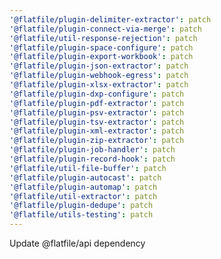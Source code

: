 ```yaml
---
'@flatfile/plugin-delimiter-extractor': patch
'@flatfile/plugin-connect-via-merge': patch
'@flatfile/util-response-rejection': patch
'@flatfile/plugin-space-configure': patch
'@flatfile/plugin-export-workbook': patch
'@flatfile/plugin-json-extractor': patch
'@flatfile/plugin-webhook-egress': patch
'@flatfile/plugin-xlsx-extractor': patch
'@flatfile/plugin-dxp-configure': patch
'@flatfile/plugin-pdf-extractor': patch
'@flatfile/plugin-psv-extractor': patch
'@flatfile/plugin-tsv-extractor': patch
'@flatfile/plugin-xml-extractor': patch
'@flatfile/plugin-zip-extractor': patch
'@flatfile/plugin-job-handler': patch
'@flatfile/plugin-record-hook': patch
'@flatfile/util-file-buffer': patch
'@flatfile/plugin-autocast': patch
'@flatfile/plugin-automap': patch
'@flatfile/util-extractor': patch
'@flatfile/plugin-dedupe': patch
'@flatfile/utils-testing': patch
---
```


Update @flatfile/api dependency

